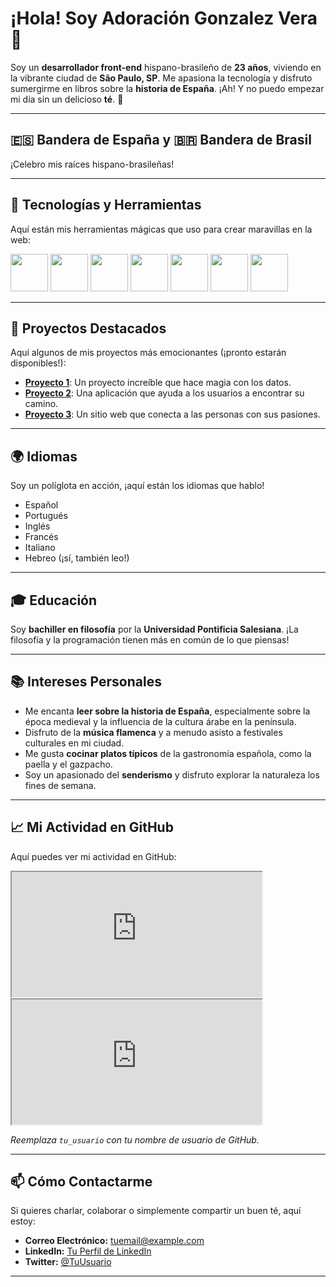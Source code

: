 # ¡Hola! Soy Adoración Gonzalez Vera 👋

Soy un **desarrollador front-end** hispano-brasileño de **23 años**, viviendo en la vibrante ciudad de **São Paulo, SP**. Me apasiona la tecnología y disfruto sumergirme en libros sobre la **historia de España**. ¡Ah! Y no puedo empezar mi día sin un delicioso **té**. 🍵

---

## 🇪🇸 Bandera de España y 🇧🇷 Bandera de Brasil

¡Celebro mis raíces hispano-brasileñas!

---

## 🌱 Tecnologías y Herramientas

Aquí están mis herramientas mágicas que uso para crear maravillas en la web:

<div>
  <img src="https://img.shields.io/badge/HTML5-E34F26?style=flat&logo=html5&logoColor=white" height="60" />
  <img src="https://img.shields.io/badge/CSS3-1572B6?style=flat&logo=css3&logoColor=white" height="60" />
  <img src="https://img.shields.io/badge/JavaScript-F7DF1E?style=flat&logo=javascript&logoColor=black" height="60" />
  <img src="https://img.shields.io/badge/Vue.js-4FC08D?style=flat&logo=vue.js&logoColor=white" height="60" />
  <img src="https://img.shields.io/badge/Java-007396?style=flat&logo=java&logoColor=white" height="60" />
  <img src="https://img.shields.io/badge/Python-3776AB?style=flat&logo=python&logoColor=white" height="60" />
  <img src="https://img.shields.io/badge/C-A8B400?style=flat&logo=c&logoColor=white" height="60" />
</div>

---

## 🚀 Proyectos Destacados

Aquí algunos de mis proyectos más emocionantes (¡pronto estarán disponibles!):

- **[Proyecto 1](#)**: Un proyecto increíble que hace magia con los datos.
- **[Proyecto 2](#)**: Una aplicación que ayuda a los usuarios a encontrar su camino.
- **[Proyecto 3](#)**: Un sitio web que conecta a las personas con sus pasiones.

---

## 🌍 Idiomas

Soy un políglota en acción, ¡aquí están los idiomas que hablo!

- Español
- Portugués
- Inglés
- Francés
- Italiano
- Hebreo (¡sí, también leo!)

---

## 🎓 Educación

Soy **bachiller en filosofía** por la **Universidad Pontificia Salesiana**. ¡La filosofía y la programación tienen más en común de lo que piensas!

---

## 📚 Intereses Personales

- Me encanta **leer sobre la historia de España**, especialmente sobre la época medieval y la influencia de la cultura árabe en la península.
- Disfruto de la **música flamenca** y a menudo asisto a festivales culturales en mi ciudad.
- Me gusta **cocinar platos típicos** de la gastronomía española, como la paella y el gazpacho.
- Soy un apasionado del **senderismo** y disfruto explorar la naturaleza los fines de semana.

---

## 📈 Mi Actividad en GitHub

Aquí puedes ver mi actividad en GitHub:

<div>
  <iframe src="https://github-readme-stats.vercel.app/api?username=x3surrender&show_icons=true&theme=radical" width="400" height="200"></iframe>
  <iframe src="https://github-readme-stats.vercel.app/api/top-langs/?username=x3surrender&layout=compact&theme=radical" width="400" height="200"></iframe>
</div>

*Reemplaza `tu_usuario` con tu nombre de usuario de GitHub.*

---

## 📫 Cómo Contactarme

Si quieres charlar, colaborar o simplemente compartir un buen té, aquí estoy:

- **Correo Electrónico:** tuemail@example.com
- **LinkedIn:** [Tu Perfil de LinkedIn](#)
- **Twitter:** [@TuUsuario](#)

---
